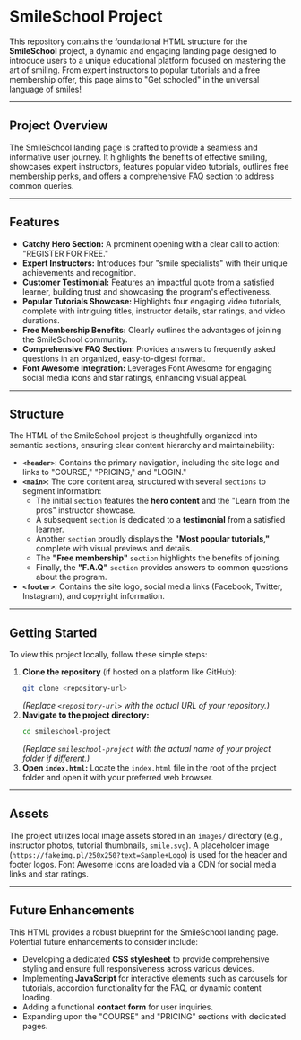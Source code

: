 # SmileSchool Project

This repository contains the foundational HTML structure for the **SmileSchool** project, a dynamic and engaging landing page designed to introduce users to a unique educational platform focused on mastering the art of smiling. From expert instructors to popular tutorials and a free membership offer, this page aims to "Get schooled" in the universal language of smiles!

---

## Project Overview

The SmileSchool landing page is crafted to provide a seamless and informative user journey. It highlights the benefits of effective smiling, showcases expert instructors, features popular video tutorials, outlines free membership perks, and offers a comprehensive FAQ section to address common queries.

---

## Features

* **Catchy Hero Section:** A prominent opening with a clear call to action: "REGISTER FOR FREE."
* **Expert Instructors:** Introduces four "smile specialists" with their unique achievements and recognition.
* **Customer Testimonial:** Features an impactful quote from a satisfied learner, building trust and showcasing the program's effectiveness.
* **Popular Tutorials Showcase:** Highlights four engaging video tutorials, complete with intriguing titles, instructor details, star ratings, and video durations.
* **Free Membership Benefits:** Clearly outlines the advantages of joining the SmileSchool community.
* **Comprehensive FAQ Section:** Provides answers to frequently asked questions in an organized, easy-to-digest format.
* **Font Awesome Integration:** Leverages Font Awesome for engaging social media icons and star ratings, enhancing visual appeal.

---

## Structure

The HTML of the SmileSchool project is thoughtfully organized into semantic sections, ensuring clear content hierarchy and maintainability:

* **`<header>`**: Contains the primary navigation, including the site logo and links to "COURSE," "PRICING," and "LOGIN."
* **`<main>`**: The core content area, structured with several `sections` to segment information:
    * The initial `section` features the **hero content** and the "Learn from the pros" instructor showcase.
    * A subsequent `section` is dedicated to a **testimonial** from a satisfied learner.
    * Another `section` proudly displays the **"Most popular tutorials,"** complete with visual previews and details.
    * The **"Free membership"** `section` highlights the benefits of joining.
    * Finally, the **"F.A.Q"** `section` provides answers to common questions about the program.
* **`<footer>`**: Contains the site logo, social media links (Facebook, Twitter, Instagram), and copyright information.

---

## Getting Started

To view this project locally, follow these simple steps:

1.  **Clone the repository** (if hosted on a platform like GitHub):
    ```bash
    git clone <repository-url>
    ```
    *(Replace `<repository-url>` with the actual URL of your repository.)*
2.  **Navigate to the project directory:**
    ```bash
    cd smileschool-project
    ```
    *(Replace `smileschool-project` with the actual name of your project folder if different.)*
3.  **Open `index.html`:** Locate the `index.html` file in the root of the project folder and open it with your preferred web browser.

---

## Assets

The project utilizes local image assets stored in an `images/` directory (e.g., instructor photos, tutorial thumbnails, `smile.svg`). A placeholder image (`https://fakeimg.pl/250x250?text=Sample+Logo`) is used for the header and footer logos. Font Awesome icons are loaded via a CDN for social media links and star ratings.

---

## Future Enhancements

This HTML provides a robust blueprint for the SmileSchool landing page. Potential future enhancements to consider include:

* Developing a dedicated **CSS stylesheet** to provide comprehensive styling and ensure full responsiveness across various devices.
* Implementing **JavaScript** for interactive elements such as carousels for tutorials, accordion functionality for the FAQ, or dynamic content loading.
* Adding a functional **contact form** for user inquiries.
* Expanding upon the "COURSE" and "PRICING" sections with dedicated pages.